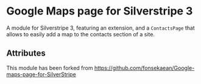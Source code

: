 # Google Maps page for Silverstripe 3

A module for Silverstripe 3, featuring an extension, and a `ContactsPage` that allows to easily add a map to the contacts section of a site.



## Attributes

This module has been forked from <https://github.com/fonsekaean/Google-maps-page-for-SilverStripe>
